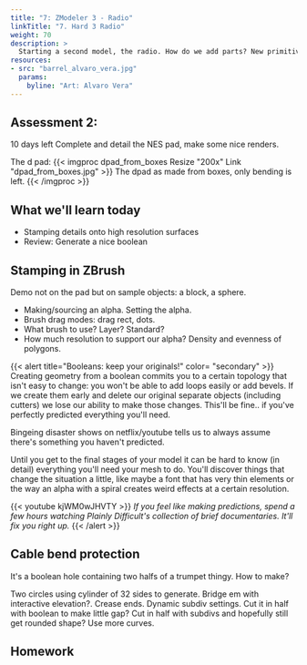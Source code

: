 ```yaml
---
title: "7: ZModeler 3 - Radio"
linkTitle: "7. Hard 3 Radio"
weight: 70
description: >
  Starting a second model, the radio. How do we add parts? New primitives, import from Maya? 
resources:
- src: "barrel_alvaro_vera.jpg"
  params:
    byline: "Art: Alvaro Vera"
---
```


## Assessment 2:
 10 days left
 Complete and detail the NES pad, make some nice renders.

The d pad:
{{< imgproc dpad_from_boxes Resize "200x" Link "dpad_from_boxes.jpg" >}}
The dpad as made from boxes, only bending is left.
{{< /imgproc >}}

 ## What we'll learn today

* Stamping details onto high resolution surfaces
* Review: Generate a nice boolean

## Stamping in ZBrush

Demo not on the pad but on sample objects: a block, a sphere.
* Making/sourcing an alpha. Setting the alpha.
* Brush drag modes: drag rect, dots.
* What brush to use? Layer? Standard?
* How much resolution to support our alpha? Density and evenness of polygons.

{{< alert title="Booleans: keep your originals!" color= "secondary" >}}
Creating geometry from a boolean commits you to a certain topology that isn't easy to change: you won't be able to add loops easily or add bevels. If we create them early and delete our original separate objects (including cutters) we lose our ability to make those changes. This'll be fine.. if you've perfectly predicted everything you'll need.

Bingeing disaster shows on netflix/youtube tells us to always assume there's something you haven't predicted. 

Until you get to the final stages of your model it can be hard to know (in detail) everything you'll need your mesh to do. You'll discover things that change the situation a little, like maybe a font that has very thin elements or the way an alpha with a spiral creates weird effects at a certain resolution.

{{< youtube kjWM0wJHVTY >}}
*If you feel like making predictions, spend a few hours watching Plainly Difficult's collection of brief documentaries. It'll fix you right up.*
{{< /alert >}}

## Cable bend protection

It's a boolean hole containing two halfs of a trumpet thingy. How to make?

Two circles using cylinder of 32 sides to generate. Bridge em with interactive elevation?. Crease ends. Dynamic subdiv settings. Cut it in half with boolean to make little gap? Cut in half with subdivs and hopefully still get rounded shape? Use more curves.


## Homework



